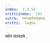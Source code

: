 ```yaml
---
index:  1.3.54
vrittiindex:  743
sutra:  समस्तृतीयायुक्तात्
vritti:  laghu 
---
```


रथेन सञ्चरते..

